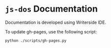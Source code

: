 # `js-dos` Documentation

Documentation is developed using Writerside IDE.

To update gh-pages, use the following script:

```bash
python ./scripts/gh-pages.py
```
